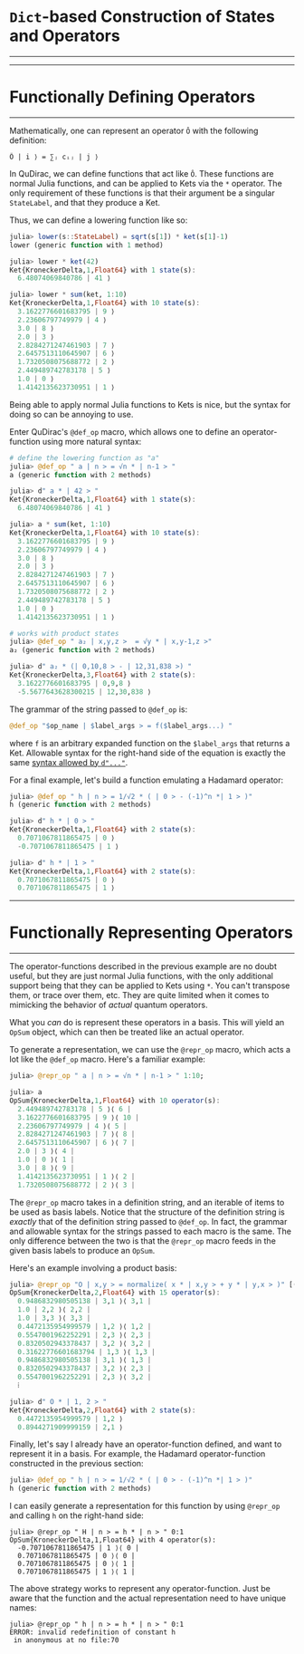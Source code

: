 # `Dict`-based Construction of States and Operators
---

---
# Functionally Defining Operators
---

Mathematically, one can represent an operator `Ô` with the following definition:

```
Ô | i ⟩ = ∑ⱼ cᵢⱼ | j ⟩
```

In QuDirac, we can define functions that act like `Ô`. These functions are normal 
Julia functions, and can be applied to Kets via the `*` operator. The only 
requirement of these functions is that their argument be a singular `StateLabel`, 
and that they produce a Ket.

Thus, we can define a lowering function like so:

```julia
julia> lower(s::StateLabel) = sqrt(s[1]) * ket(s[1]-1)
lower (generic function with 1 method)

julia> lower * ket(42)
Ket{KroneckerDelta,1,Float64} with 1 state(s):
  6.48074069840786 | 41 ⟩

julia> lower * sum(ket, 1:10)
Ket{KroneckerDelta,1,Float64} with 10 state(s):
  3.1622776601683795 | 9 ⟩
  2.23606797749979 | 4 ⟩
  3.0 | 8 ⟩
  2.0 | 3 ⟩
  2.8284271247461903 | 7 ⟩
  2.6457513110645907 | 6 ⟩
  1.7320508075688772 | 2 ⟩
  2.449489742783178 | 5 ⟩
  1.0 | 0 ⟩
  1.4142135623730951 | 1 ⟩
```

Being able to apply normal Julia functions to Kets is nice, but the syntax for 
doing so can be annoying to use.

Enter QuDirac's `@def_op` macro, which allows one to define an operator-function using
more natural syntax:

```julia
# define the lowering function as "a"
julia> @def_op " a | n > = √n * | n-1 > "
a (generic function with 2 methods)

julia> d" a * | 42 > "
Ket{KroneckerDelta,1,Float64} with 1 state(s):
  6.48074069840786 | 41 ⟩

julia> a * sum(ket, 1:10)
Ket{KroneckerDelta,1,Float64} with 10 state(s):
  3.1622776601683795 | 9 ⟩
  2.23606797749979 | 4 ⟩
  3.0 | 8 ⟩
  2.0 | 3 ⟩
  2.8284271247461903 | 7 ⟩
  2.6457513110645907 | 6 ⟩
  1.7320508075688772 | 2 ⟩
  2.449489742783178 | 5 ⟩
  1.0 | 0 ⟩
  1.4142135623730951 | 1 ⟩

# works with product states
julia> @def_op " a₂ | x,y,z >  = √y * | x,y-1,z >"
a₂ (generic function with 2 methods)

julia> d" a₂ * (| 0,10,8 > - | 12,31,838 >) "
Ket{KroneckerDelta,3,Float64} with 2 state(s):
  3.1622776601683795 | 0,9,8 ⟩
  -5.5677643628300215 | 12,30,838 ⟩
```

The grammar of the string passed to `@def_op` is:

```julia
@def_op "$op_name | $label_args > = f($label_args...) "
```

where `f` is an arbitrary expanded function on the `$label_args` that
returns a Ket. Allowable syntax for the right-hand side of the equation
is exactly the same [syntax allowed by `d"..."`](d_str.md).

For a final example, let's build a function emulating a Hadamard operator:

```julia
julia> @def_op " h | n > = 1/√2 * ( | 0 > - (-1)^n *| 1 > )"
h (generic function with 2 methods)

julia> d" h * | 0 > "
Ket{KroneckerDelta,1,Float64} with 2 state(s):
  0.7071067811865475 | 0 ⟩
  -0.7071067811865475 | 1 ⟩

julia> d" h * | 1 > "
Ket{KroneckerDelta,1,Float64} with 2 state(s):
  0.7071067811865475 | 0 ⟩
  0.7071067811865475 | 1 ⟩
```

---
# Functionally Representing Operators
---

The operator-functions described in the previous example are no doubt useful, 
but they are just normal Julia functions, with the only additional support 
being that they can be applied to Kets using `*`. You can't transpose them, 
or trace over them, etc. They are quite limited when it comes to mimicking 
the behavior of *actual* quantum operators. 

What you *can* do is represent these operators in a basis. This will
yield an `OpSum` object, which can then be treated like an actual operator. 

To generate a representation, we can use the `@repr_op` macro, which acts a lot
like the `@def_op` macro. Here's a familiar example:

```julia
julia> @repr_op " a | n > = √n * | n-1 > " 1:10;

julia> a
OpSum{KroneckerDelta,1,Float64} with 10 operator(s):
  2.449489742783178 | 5 ⟩⟨ 6 |
  3.1622776601683795 | 9 ⟩⟨ 10 |
  2.23606797749979 | 4 ⟩⟨ 5 |
  2.8284271247461903 | 7 ⟩⟨ 8 |
  2.6457513110645907 | 6 ⟩⟨ 7 |
  2.0 | 3 ⟩⟨ 4 |
  1.0 | 0 ⟩⟨ 1 |
  3.0 | 8 ⟩⟨ 9 |
  1.4142135623730951 | 1 ⟩⟨ 2 |
  1.7320508075688772 | 2 ⟩⟨ 3 |
```

The `@repr_op` macro takes in a definition string, and an iterable of items to be used as basis labels.
Notice that the structure of the definition string is *exactly* that of the definition string passed to 
`@def_op`. In fact, the grammar and allowable syntax for the strings passed to each macro is the same. 
The only difference between the two is that the `@repr_op` macro feeds in the given basis labels
to produce an `OpSum`.

Here's an example involving a product basis:

```julia
julia> @repr_op "O | x,y > = normalize( x * | x,y > + y * | y,x > )" [(i,j) for i=1:3, j=1:3]
OpSum{KroneckerDelta,2,Float64} with 15 operator(s):
  0.9486832980505138 | 3,1 ⟩⟨ 3,1 |
  1.0 | 2,2 ⟩⟨ 2,2 |
  1.0 | 3,3 ⟩⟨ 3,3 |
  0.4472135954999579 | 1,2 ⟩⟨ 1,2 |
  0.5547001962252291 | 2,3 ⟩⟨ 2,3 |
  0.8320502943378437 | 3,2 ⟩⟨ 3,2 |
  0.31622776601683794 | 1,3 ⟩⟨ 1,3 |
  0.9486832980505138 | 3,1 ⟩⟨ 1,3 |
  0.8320502943378437 | 3,2 ⟩⟨ 2,3 |
  0.5547001962252291 | 2,3 ⟩⟨ 3,2 |
  ⁞

julia> d" O * | 1, 2 > "
Ket{KroneckerDelta,2,Float64} with 2 state(s):
  0.4472135954999579 | 1,2 ⟩
  0.8944271909999159 | 2,1 ⟩
```

Finally, let's say I already have an operator-function defined, and want
to represent it in a basis. For example, the Hadamard operator-function 
constructed in the previous section:

```julia
julia> @def_op " h | n > = 1/√2 * ( | 0 > - (-1)^n *| 1 > )"
h (generic function with 2 methods)
```

I can easily generate a representation for this function by using `@repr_op` and 
calling `h` on the right-hand side:

```
julia> @repr_op " H | n > = h * | n > " 0:1
OpSum{KroneckerDelta,1,Float64} with 4 operator(s):
  -0.7071067811865475 | 1 ⟩⟨ 0 |
  0.7071067811865475 | 0 ⟩⟨ 0 |
  0.7071067811865475 | 0 ⟩⟨ 1 |
  0.7071067811865475 | 1 ⟩⟨ 1 |
```

The above strategy works to represent any operator-function. Just be aware that
the function and the actual representation need to have unique names:

```
julia> @repr_op " h | n > = h * | n > " 0:1
ERROR: invalid redefinition of constant h
 in anonymous at no file:70
```